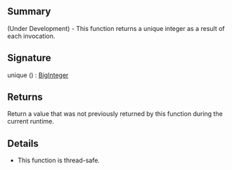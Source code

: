 ## Summary

(Under Development) - This function returns a unique integer as a result of each invocation.

## Signature

unique () : [BigInteger](https://docs.oracle.com/javase/7/docs/api/java/math/BigInteger.html)

## Returns

Return a value that was not previously returned by this function during the current runtime.

## Details

+ This function is thread-safe.

